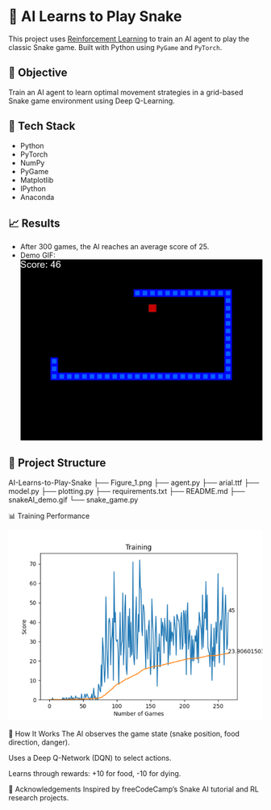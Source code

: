 # 🐍 AI Learns to Play Snake

This project uses [Reinforcement Learning](https://en.wikipedia.org/wiki/Reinforcement_learning) to train an AI agent to play the classic Snake game. Built with Python using `PyGame` and `PyTorch`.


## 🎯 Objective
Train an AI agent to learn optimal movement strategies in a grid-based Snake game environment using Deep Q-Learning.

## 🧠 Tech Stack
- Python
- PyTorch
- NumPy
- PyGame
- Matplotlib
- IPython
- Anaconda

## 📈 Results
- After 300 games, the AI reaches an average score of 25.
- Demo GIF: ![demo](snakeAI_demo.gif)


## 📂 Project Structure

AI-Learns-to-Play-Snake
├── Figure_1.png
├── agent.py
├── arial.ttf
├── model.py
├── plotting.py
├── requirements.txt
├── README.md
├── snakeAI_demo.gif
└── snake_game.py


📊 Training Performance







![Training Data](Figure_1.png)

🤖 How It Works
The AI observes the game state (snake position, food direction, danger).

Uses a Deep Q-Network (DQN) to select actions.

Learns through rewards: +10 for food, -10 for dying.

🙌 Acknowledgements
Inspired by freeCodeCamp’s Snake AI tutorial and RL research projects.
